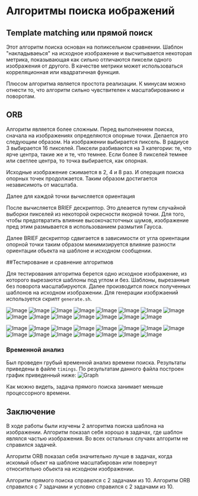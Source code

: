 # Алгоритмы поиска иображений

## Template matching или прямой поиск

Этот алгоритм поиска основан на попиксельном сравнении. Шаблон "накладываеься"
на исходное изображение и высчитывается некоторая метрика, показывающая как
сильно отличаются пиксели одного изображения от другого. В качестве метрики
может использоваться корреляционная или квадратичная функция.

Плюсом алгоритма является простота реализации. К минусам можно отнести то, что
алгоритм сильно чувствителен к масштабированию и поворотам.

## ORB

Алгоритм является более сложным. Перед выполнением поиска, сначала на
изображениях определяются опорные точки. Делается это следующим образом. На
изображении выбирается пиксель. В радиусе 3 выбирается 16 пикселей.
Пиксели разбиваются на 3 категории: те, что ярче центра, такие же и те, что
темнее. Если более 8 пикселей темнее или светлее центра, то точка выбирается,
как опорная. 

Исходные изображение сжимается в 2, 4 и 8 раз. И операция поиска опорных точек
продолжается. Таким образом достигается независимоть от масштаба.

Далее для каждой точки вычисляется ориентация

После вычисляется BRIEF дескриптор. Это длеается путем случайной выборки
пикселей из некоторой окресности якорной точки. Для того, чтобы предотвратить
влияние высокочастотчных шумов, изображение пред этим размывается в
использованием размытия Гаусса.

Далее BRIEF дескриптор сдвигается в зависимости от угла ориентации опорной точки
таким образом минимизируется влияние разности ориентации обьекта на шаблоне и
исходном сообщении.

##Тестирование и сравнение алгоритмов

Для тестирования алгоритма берется одно исходное изображение, из которого
вырезаются шаблоны под углом и без. Шаблоны, вырезанные без поворота
масштабируются. Далее производится поиск полученных шаблонов на исходном
изображении. Для генерации изобржаений используется скрипт `generate.sh`.

![Image](img/normal_corners.jpg) ![Image](img/baked/m_normal_corners.jpg) ![Image](img/baked/orb_normal_corners.jpg)
![Image](img/rotated_corners.jpg) ![Image](img/baked/m_rotated_corners.jpg) ![Image](img/baked/orb_rotated_corners.jpg)
![Image](img/rotated2_corners.jpg) ![Image](img/baked/m_rotated2_corners.jpg) ![Image](img/baked/orb_rotated2_corners.jpg)
![Image](img/scale05_corners.jpg) ![Image](img/baked/m_scale05_corners.jpg) ![Image](img/baked/orb_scale05_corners.jpg)
![Image](img/scale2_corners.jpg) ![Image](img/baked/m_scale2_corners.jpg) ![Image](img/baked/orb_scale2_corners.jpg)

![Image](img/normal_cup.jpg) ![Image](img/baked/m_normal_cup.jpg) ![Image](img/baked/orb_normal_cup.jpg)
![Image](img/rotated_cup.jpg) ![Image](img/baked/m_rotated_cup.jpg) ![Image](img/baked/orb_rotated_cup.jpg)
![Image](img/rotated2_cup.jpg) ![Image](img/baked/m_rotated2_cup.jpg) ![Image](img/baked/orb_rotated2_cup.jpg)
![Image](img/scale05_cup.jpg) ![Image](img/baked/m_scale05_cup.jpg) ![Image](img/baked/orb_scale05_cup.jpg)
![Image](img/scaled2_cup.jpg) ![Image](img/baked/m_scaled2_cup.jpg) ![Image](img/baked/orb_scaled2_cup.jpg)

### Временной анализ

Был проведен грубый временной анализ времени поиска. Результаты приведены в
файле `timings`. По результатам данного файла построен график приведенный ниже:
![Graph](img/graph.png)

Как можно видеть, задача прямого поиска занимает меньше процессорного времени.

## Заключение

В ходе работы были изучены 2 алгоритма поиска шаблона на изображении. Алгоритм
показал себя хорошо в задачах, где шаблон являлся частью изображения. Во всех
остальных случаях алгоритм не справился задачей.

Алгоритм ORB показал себя значительно лучше в задачах, когда искомый обьект на
шаблоне масштабирован или повернут относительно обьекта на исходном изображении.

Алгоритм прямого поиска справился с 2 задачами из 10. Алгоритм ORB справился с 7
задачами и условно справился с 2 задачами из 10.
